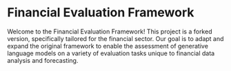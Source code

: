 # Financial Evaluation Framework

Welcome to the Financial Evaluation Framework! This project is a forked version, specifically tailored for the financial sector. Our goal is to adapt and expand the original framework to enable the assessment of generative language models on a variety of evaluation tasks unique to financial data analysis and forecasting.
